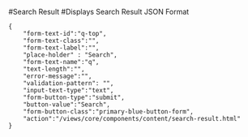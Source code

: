 #Search Result
#Displays Search Result
JSON Format
```
{
    "form-text-id":"q-top",
    "form-text-class":"",
    "form-text-label":"",
    "place-holder" : "Search",
    "form-text-name":"q",
    "text-length":"",
    "error-message":"",
    "validation-pattern": "",
    "input-text-type":"text",
    "form-button-type":"submit",
    "button-value":"Search",
    "form-button-class":"primary-blue-button-form",
    "action":"/views/core/components/content/search-result.html"
}
```
<!-- Available locations for search-page in action tag which is located in serach form are for UI-Local is "/views/core/components/content/search-result.html", for AEM-Local is "/content/sunlife/external/ca/en/search-result.html" -->